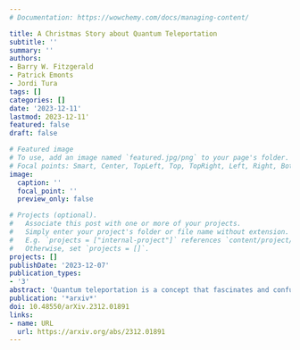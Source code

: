 ```yaml
---
# Documentation: https://wowchemy.com/docs/managing-content/

title: A Christmas Story about Quantum Teleportation
subtitle: ''
summary: ''
authors:
- Barry W. Fitzgerald
- Patrick Emonts
- Jordi Tura
tags: []
categories: []
date: '2023-12-11'
lastmod: 2023-12-11'
featured: false
draft: false

# Featured image
# To use, add an image named `featured.jpg/png` to your page's folder.
# Focal points: Smart, Center, TopLeft, Top, TopRight, Left, Right, BottomLeft, Bottom, BottomRight.
image:
  caption: ''
  focal_point: ''
  preview_only: false

# Projects (optional).
#   Associate this post with one or more of your projects.
#   Simply enter your project's folder or file name without extension.
#   E.g. `projects = ["internal-project"]` references `content/project/deep-learning/index.md`.
#   Otherwise, set `projects = []`.
projects: []
publishDate: '2023-12-07'
publication_types:
- '3'
abstract: 'Quantum teleportation is a concept that fascinates and confuses many people, in particular given that it combines quantum physics and the concept of teleportation. With quantum teleportation likely to play a key role in several communication technologies and the quantum internet in the future, it is imperative to create learning tools and approaches that can accurately and effectively communicate the concept. Recent research has indicated the importance of teachers enthusing students about the topic of quantum physics. Therefore, educators at both high school and early university level need to find engaging and perhaps unorthodox ways of teaching complex, yet interesting topics such as quantum teleportation. In this paper, we present a paradigm to teach about the concept of quantum teleportation using the Christmas gift-bringer Santa Claus. Using the example of Santa Claus, we use an unusual context to explore the key aspects of quantum teleportation, and all without being overly abstract. In addition, we outline a worksheet designed for use in the classroom setting which is based on common misconceptions from quantum physics.'
publication: '*arxiv*'
doi: 10.48550/arXiv.2312.01891
links:
- name: URL
  url: https://arxiv.org/abs/2312.01891
---
```

